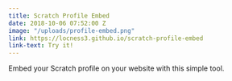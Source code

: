```yaml
---
title: Scratch Profile Embed
date: 2018-10-06 07:52:00 Z
image: "/uploads/profile-embed.png"
link: https://locness3.github.io/scratch-profile-embed
link-text: Try it!
---
```


Embed your Scratch profile on your website with this simple tool.